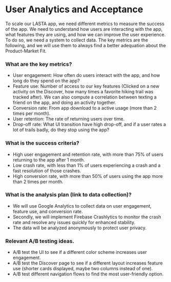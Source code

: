 # User Analytics and Acceptance

To scale our LASTA app, we need different metrics to measure the success of the app. We need to understand how users are interacting with the app, what features they are using, and how we can improve the user experience. To do so, we need a system to collect data. The key metrics are the following, and we will use them to always find a better adequation about the Product-Market Fit.

### What are the key metrics?
- User engagement: How often do users interact with the app, and how long do they spend on the app? 
- Feature use: Number of access to our key features (Clicked on a new activity on the Discover, how many times a favorite hiking trail was tracked after). We can also compute a correlation between texting a friend on the app, and doing an activity together.
- Conversion rate: From app download to a active usage (more than 2 times per month).
- User retention: The rate of returning users over time. 
- Drop-off rate: What UI transition have high drop-off, and if a user rates a lot of trails badly, do they stop using the app?


### What is the success criteria?
- High user engagement and retention rate, with more than 75% of users returning to the app after 1 month. 
- Low crash rate, with less than 1% of users experiencing a crash and a fast resolution of those crashes.
- High conversion rate, with more than 50% of users using the app more than 2 times per month.

### What is the analysis plan (link to data collection)?
- We will use Google Analytics to collect data on user engagement, feature use, and conversion rate.
- Secondly, we will implement Firebase Crashlytics to monitor the crash rate and resolve any issues quickly for enhanced stability.
- The data will be analyzed anonymously to protect user privacy.

### Relevant A/B testing ideas.
- A/B test the UI to see if a different color scheme increases user engagement.
- A/B test the Discover page to see if a different layout increases feature use (shorter cards displayed, maybe two columns instead of one).
- A/B test different navigation flows to find the most user-friendly option.


